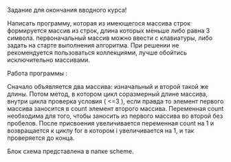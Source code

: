 Задание для окончания вводного курса!

Написать программу, которая из имеющегося массива строк формируется массив из строк, длина которых меньше либо равна 3 символа. первоначальный массив можно ввести с клавиатуры, либо задать на старте выполнения алгоритма. При решении не рекомендуется пользоваться коллекциями, лучше обойтись исключительно массивами.

Работа программы :

Сначало объявляется два массива: изначальный и второй такой же длины. Потом метод, в котором цикл соразмерный длине массива, внутри цикла проверка условия ( <=3 ), если правда то элемент первого массива заносится в count элемент второго массива. Переменная count необходима для того, чтобы  заносить из первого массива во второй без пробелов. После присвоения увеличивается переменная count на 1 и возвращается к циклу for в котором i увеличивается на 1, и  так проверяется до конца.

Блок схема представлена в папке scheme.